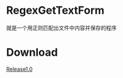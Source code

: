 # RegexGetTextForm
就是一个用正则匹配出文件中内容并保存的程序

Download
========

[Release1.0](https://github.com/Tar-Palantir/RegexGetTextForm/releases/download/1.0/RegexGetTextForm.zip)
